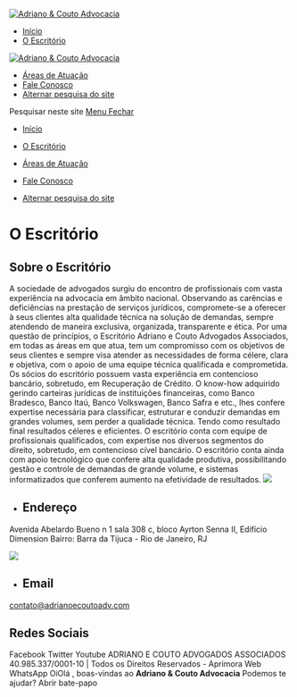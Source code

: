 [![Adriano & Couto Advocacia](https://adrianoecoutoadv.com.br/wp-content/uploads/2022/10/logo.png)](https://adrianoecoutoadv.com.br/)
  * [Início](https://adrianoecoutoadv.com.br/)
  * [O Escritório](https://adrianoecoutoadv.com.br/o-escritorio/)


[![Adriano & Couto Advocacia](https://adrianoecoutoadv.com.br/wp-content/uploads/2022/10/logo.png)](https://adrianoecoutoadv.com.br/)
  * [Áreas de Atuação](https://adrianoecoutoadv.com.br/#areas-de-atuacao)
  * [Fale Conosco](https://adrianoecoutoadv.com.br/fale-conosco/)
  * [Alternar pesquisa do site](https://adrianoecoutoadv.com.br/)


Pesquisar neste site
[ Menu Fechar ](https://adrianoecoutoadv.com.br/#mobile-menu-toggle)
  * [Início](https://adrianoecoutoadv.com.br/)
  * [O Escritório](https://adrianoecoutoadv.com.br/o-escritorio/)


  * [Áreas de Atuação](https://adrianoecoutoadv.com.br/#areas-de-atuacao)
  * [Fale Conosco](https://adrianoecoutoadv.com.br/fale-conosco/)
  * [Alternar pesquisa do site](https://adrianoecoutoadv.com.br/)


# O Escritório
## Sobre o Escritório
A sociedade de advogados surgiu do encontro de profissionais com vasta experiência na advocacia em âmbito nacional. Observando as carências e deficiências na prestação de serviços jurídicos, compromete-se a oferecer à seus clientes alta qualidade técnica na solução de demandas, sempre atendendo de maneira exclusiva, organizada, transparente e ética.
Por uma questão de princípios, o Escritório Adriano e Couto Advogados Associados, em todas as áreas em que atua, tem um compromisso com os objetivos de seus clientes e sempre visa atender as necessidades de forma célere, clara e objetiva, com o apoio de uma equipe técnica qualificada e comprometida.
Os sócios do escritório possuem vasta experiência em contencioso bancário, sobretudo, em Recuperação de Crédito. O know-how adquirido gerindo carteiras jurídicas de instituições financeiras, como Banco Bradesco, Banco Itaú, Banco Volkswagen, Banco Safra e etc., lhes confere expertise necessária para classificar, estruturar e conduzir demandas em grandes volumes, sem perder a qualidade técnica. Tendo como resultado final resultados céleres e eficientes.
O escritório conta com equipe de profissionais qualificados, com expertise nos diversos segmentos do direito, sobretudo, em contencioso cível bancário. O escritório conta ainda com apoio tecnológico que confere alta qualidade produtiva, possibilitando gestão e controle de demandas de grande volume, e sistemas informatizados que conferem aumento na efetividade de resultados.
![](https://adrianoecoutoadv.com.br/wp-content/uploads/2022/10/IMG_20200327_213306_600-819x1024.jpg)
  * ## Endereço
Avenida Abelardo Bueno n 1 sala 308 c, bloco Ayrton Senna II, Edifício Dimension Bairro: Barra da Tijuca - Rio de Janeiro, RJ


![](https://adrianoecoutoadv.com.br/wp-content/uploads/2022/10/logo-1.png)
  * ## Email
contato@adrianoecoutoadv.com


## Redes Sociais
Facebook Twitter Youtube
ADRIANO E COUTO ADVOGADOS ASSOCIADOS 40.985.337/0001-10 | Todos os Direitos Reservados - Aprimora Web 
[](https://adrianoecoutoadv.com.br/o-escritorio/)
WhatsApp
OiOlá , boas-vindas ao **Adriano & Couto Advocacia**
Podemos te ajudar?
Abrir bate-papo
